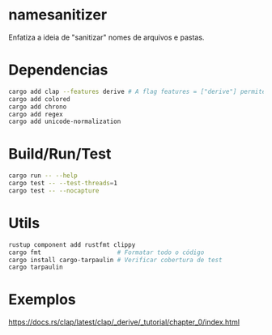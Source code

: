 # namesanitizer

Enfatiza a ideia de "sanitizar" nomes de arquivos e pastas.

# Dependencias

```bash
cargo add clap --features derive # A flag features = ["derive"] permite usar macros derivadas para facilitar a definição de argumentos de linha de comando.
cargo add colored
cargo add chrono
cargo add regex
cargo add unicode-normalization
```

# Build/Run/Test

```bash
cargo run -- --help
cargo test -- --test-threads=1
cargo test -- --nocapture
```

# Utils

```bash
rustup component add rustfmt clippy
cargo fmt                     # Formatar todo o código
cargo install cargo-tarpaulin # Verificar cobertura de test
cargo tarpaulin

```

# Exemplos

https://docs.rs/clap/latest/clap/_derive/_tutorial/chapter_0/index.html
